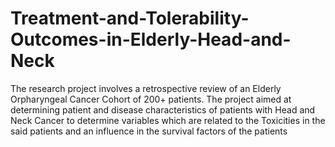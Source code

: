 # Treatment-and-Tolerability-Outcomes-in-Elderly-Head-and-Neck
The research project involves a retrospective review of an Elderly Orpharyngeal Cancer Cohort of 200+ patients. 
The project aimed at determining patient and disease characteristics of patients with Head and Neck Cancer to determine variables which are related to the Toxicities in the said patients and an influence in the survival factors of the patients 
